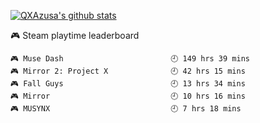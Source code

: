 [![QXAzusa's github stats](https://github-readme-stats.vercel.app/api?username=QXAzusa&count_private=false&show_icons=true&&bg_color=30,165880,169c5a&title_color=fff&text_color=fff)](https://github.com/QXAzusa/)
 <!-- steam-box start -->
🎮 Steam playtime leaderboard<br>
```text
🎮 Muse Dash                        🕘 149 hrs 39 mins
🎮 Mirror 2: Project X              🕘 42 hrs 15 mins
🎮 Fall Guys                        🕘 13 hrs 34 mins
🎮 Mirror                           🕘 10 hrs 16 mins
🎮 MUSYNX                           🕘 7 hrs 18 mins
```
 <!-- steam-box end -->
 
